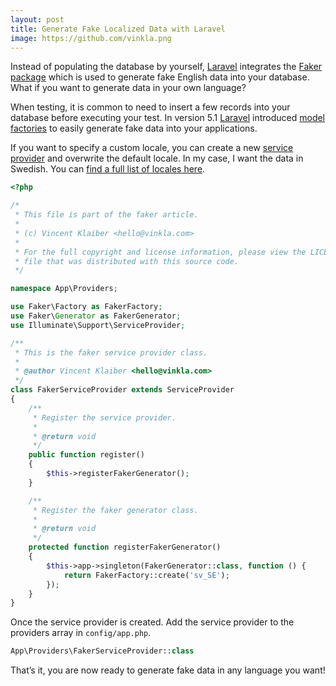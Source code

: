 ```yaml
---
layout: post
title: Generate Fake Localized Data with Laravel
image: https://github.com/vinkla.png
---
```


Instead of populating the database by yourself, [Laravel](https://laravel.com/) integrates the [Faker package](https://github.com/fzaninotto/Faker) which is used to generate fake English data into your database. What if you want to generate data in your own language?

When testing, it is common to need to insert a few records into your database before executing your test. In version 5.1 [Laravel](https://laravel.com/) introduced [model factories](https://laravel.com/docs/5.3/database-testing#model-factories) to easily generate fake data into your applications.

If you want to specify a custom locale, you can create a new [service provider](https://laravel.com/docs/5.3/providers) and overwrite the default locale. In my case, I want the data in Swedish. You can [find a full list of locales here](https://github.com/fzaninotto/Faker/tree/3eb289c8e0d6a18e1604d576726989e437d2e4c9/src/Faker/Provider).

```php
<?php

/*
 * This file is part of the faker article.
 *
 * (c) Vincent Klaiber <hello@vinkla.com>
 *
 * For the full copyright and license information, please view the LICENSE
 * file that was distributed with this source code.
 */

namespace App\Providers;

use Faker\Factory as FakerFactory;
use Faker\Generator as FakerGenerator;
use Illuminate\Support\ServiceProvider;

/**
 * This is the faker service provider class.
 *
 * @author Vincent Klaiber <hello@vinkla.com>
 */
class FakerServiceProvider extends ServiceProvider
{
    /**
     * Register the service provider.
     *
     * @return void
     */
    public function register()
    {
        $this->registerFakerGenerator();
    }

    /**
     * Register the faker generator class.
     *
     * @return void
     */
    protected function registerFakerGenerator()
    {
        $this->app->singleton(FakerGenerator::class, function () {
            return FakerFactory::create('sv_SE');
        });
    }
}
```

Once the service provider is created. Add the service provider to the providers array in `config/app.php`.

```php
App\Providers\FakerServiceProvider::class
```

That’s it, you are now ready to generate fake data in any language you want!
